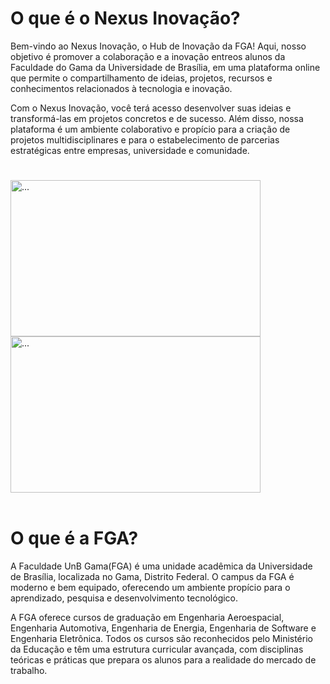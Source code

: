 <div class="body">

<h1 class="title">O que é o Nexus Inovação?</h1>

   <p>Bem-vindo ao Nexus Inovação, o Hub de Inovação da FGA! Aqui, nosso objetivo é promover a 
		colaboração e a inovação entreos alunos da Faculdade do Gama da Universidade de Brasília, 
		em uma plataforma online que permite o compartilhamento de ideias, projetos, recursos e 
		conhecimentos relacionados à tecnologia e inovação.</p>

   <p>Com o Nexus Inovação, você terá acesso desenvolver suas ideias e transformá-las em projetos 
	    concretos e de sucesso. Além disso, nossa plataforma é um ambiente colaborativo e propício 
		para a criação de projetos multidisciplinares e para o estabelecimento de parcerias 
		estratégicas entre empresas, universidade e comunidade.</p>

<h1></h1>

<div class="image1">
	<img src="https://pbs.twimg.com/media/Eft_8JTXsAA9ZjD?format=jpg&name=small" alt="..." class="img-time" width="400" height="250">
</div>

<div class="image2">
    <img src="https://upload.wikimedia.org/wikipedia/commons/f/f2/Campus_da_UnB_no_Gama_%28FGA%29_completa_10_anos_%2839135873690%29.jpg" alt="..." 
	class="img-time" width="400" height="250">
</div>

<br>
<h1></h1>

<h1 class="title">O que é a FGA?</h1>

   <p>A Faculdade UnB Gama(FGA) é uma unidade acadêmica da Universidade de Brasília, localizada 
		no Gama, Distrito Federal. O campus da FGA é moderno e bem equipado, oferecendo um ambiente 
		propício para o aprendizado, pesquisa e desenvolvimento tecnológico.</p>

   <p>A FGA oferece cursos de graduação em Engenharia Aeroespacial, Engenharia Automotiva, 
	    Engenharia de Energia, Engenharia de Software e Engenharia Eletrônica. Todos os cursos são 
	    reconhecidos pelo Ministério da Educação e têm uma estrutura curricular avançada, com 
		disciplinas teóricas e práticas que prepara os alunos para a realidade do mercado de 
		trabalho.</p>

</div>
